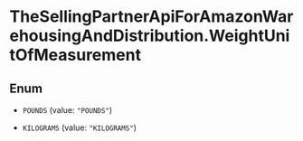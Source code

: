 # TheSellingPartnerApiForAmazonWarehousingAndDistribution.WeightUnitOfMeasurement

## Enum


* `POUNDS` (value: `"POUNDS"`)

* `KILOGRAMS` (value: `"KILOGRAMS"`)


